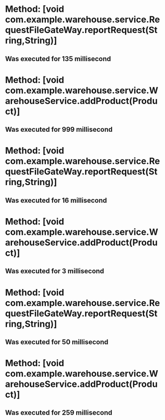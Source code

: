# Method: [void com.example.warehouse.service.RequestFileGateWay.reportRequest(String,String)] 
 ## Was executed for 135 millisecond
# Method: [void com.example.warehouse.service.WarehouseService.addProduct(Product)] 
 ## Was executed for 999 millisecond
# Method: [void com.example.warehouse.service.RequestFileGateWay.reportRequest(String,String)] 
 ## Was executed for 16 millisecond
# Method: [void com.example.warehouse.service.WarehouseService.addProduct(Product)] 
 ## Was executed for 3 millisecond
# Method: [void com.example.warehouse.service.RequestFileGateWay.reportRequest(String,String)] 
 ## Was executed for 50 millisecond
# Method: [void com.example.warehouse.service.WarehouseService.addProduct(Product)] 
 ## Was executed for 259 millisecond
